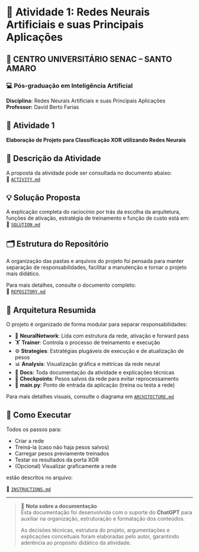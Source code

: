 # 🧠 Atividade 1: Redes Neurais Artificiais e suas Principais Aplicações

## 🏫 CENTRO UNIVERSITÁRIO SENAC – SANTO AMARO
### 💻 Pós-graduação em Inteligência Artificial
**Disciplina:** Redes Neurais Artificiais e suas Principais Aplicações  
**Professor:** David Berto Farias

## 📌 Atividade 1
**Elaboração de Projeto para Classificação XOR utilizando Redes Neurais**

## 📄 Descrição da Atividade

A proposta da atividade pode ser consultada no documento abaixo:  
📂 [`ACTIVITY.md`](./docs/ACTIVITY.md)

## 💡 Solução Proposta

A explicação completa do raciocínio por trás da escolha da arquitetura, funções de ativação, estratégia de treinamento e função de custo está em:  
📄 [`SOLUTION.md`](./docs/SOLUTION.md)

## 🗂️ Estrutura do Repositório

A organização das pastas e arquivos do projeto foi pensada para manter separação de responsabilidades, facilitar a manutenção e tornar o projeto mais didático.

Para mais detalhes, consulte o documento completo:  
📄 [`REPOSITORY.md`](./docs/REPOSITORY.md)

## 🧱 Arquitetura Resumida

O projeto é organizado de forma modular para separar responsabilidades:

- 🧠 **NeuralNetwork**: Lida com estrutura da rede, ativação e forward pass
- 🏋️ **Trainer**: Controla o processo de treinamento e execução
- ⚙️ **Strategies**: Estratégias plugáveis de execução e de atualização de pesos
- 📊 **Analysis**: Visualização gráfica e métricas da rede neural
- 📁 **Docs**: Toda documentação da atividade e explicações técnicas
- 💾 **Checkpoints**: Pesos salvos da rede para evitar reprocessamento
- 🚀 **main.py**: Ponto de entrada da aplicação (treina ou testa a rede)

Para mais detalhes visuais, consulte o diagrama em [`ARCHITECTURE.md`](./docs/ARCHITECTURE.md)

## 🚀 Como Executar

Todos os passos para:

- Criar a rede
- Treiná-la (caso não haja pesos salvos)
- Carregar pesos previamente treinados
- Testar os resultados da porta XOR
- (Opcional) Visualizar graficamente a rede

estão descritos no arquivo:

📘 [`INSTRUCTIONS.md`](./docs/INSTRUCTIONS.md)

---

> 📝 **Nota sobre a documentação**  
> Esta documentação foi desenvolvida com o suporte do **ChatGPT** para auxiliar na organização, estruturação e formatação dos conteúdos.
>
> As decisões técnicas, estrutura do projeto, argumentações e explicações conceituais foram elaboradas pelo autor, garantindo aderência ao propósito didático da atividade.